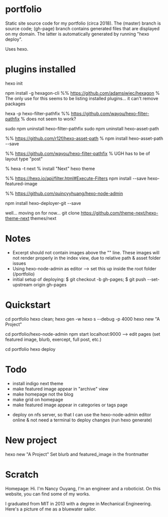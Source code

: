 # portfolio

Static site source code for my portfolio (circa 2018). The (master) branch is
source code; (gh-page) branch contains generated files that are displayed on my
domain. The latter is automatically generated by running "hexo deploy".

Uses hexo.

# plugins installed

hexo init

npm install -g hexagon-cli
%% https://github.com/adamsiwiec/hexagon
% The only use for this seems to be listing installed plugins... it can't remove packages

hexa -p hexo-filter-pathfix
%% https://github.com/wayou/hexo-filter-pathfix
% does not seem to work?

sudo npm uninstall hexo-filter-pathfix
sudo npm uninstall hexo-asset-path

%% https://github.com/r12f/hexo-asset-path
%  npm install hexo-asset-path --save

%% https://github.com/wayou/hexo-filter-pathfix
% UGH has to be of layout type "post"

% hexa -t next 
% install "Next" hexo theme


%% https://hexo.io/api/filter.html#Execute-Filters
npm install --save hexo-featured-image

%% https://github.com/quincyyhuang/hexo-node-admin

npm install hexo-deployer-git --save

well... moving on for now...
git clone https://github.com/theme-next/hexo-theme-next themes/next


# Notes

- Excerpt should not contain images above the "<!--more-->" line. These images
  will not render properly in the index view, due to relative path & asset
  folder issues
- Using hexo-node-admin as editor  --> set this up inside the root folder
  (/portfolio)
- initial setup of deploying: $ git checkout -b gh-pages; $ git push
  --set-upstream origin gh-pages

# Quickstart

cd portfolio
hexo clean; hexo gen -w
hexo s --debug -p 4000
hexo new "A Project"

cd portfolio/hexo-node-admin
npm start
localhost:9000 --> edit pages (set featured image, blurb, exercept, full post, etc.)

cd portfolio
hexo deploy


# Todo
+ install indigo next theme
+ make featured image appear in "archive" view
+ make homepage not the blog
+ make grid on homepage
+ make featured image appear in categories or tags page
- deploy on nfs server, so that I can use the hexo-node-admin editor online &
  not need a terminal to deploy changes (run hexo generate)

# New project

hexo new "A Project"
Set blurb and featured_image in the frontmatter

# Scratch

Homepage:
Hi. I'm Nancy Ouyang, I'm an engineer and a roboticist.
On this website, you can find some of my works. 

I graduated from MIT in 2013 with a degree in Mechanical Engineering.
Here's a picture of me as a bluewater sailor.

